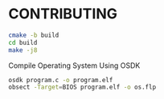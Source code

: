 # CONTRIBUTING

```bash
cmake -b build
cd build
make -j8
```

Compile Operating System Using OSDK
```bash
osdk program.c -o program.elf
obsect -Target=BIOS program.elf -o os.flp
```